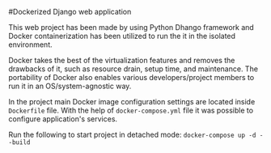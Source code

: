 #Dockerized Django web application

This web project has been made by using Python Dhango framework and Docker containerization has been utilized to run the it in the isolated environment. 

Docker takes the best of the virtualization features and removes the drawbacks of it, such as resource drain, setup time, and maintenance. The portability of Docker also enables various developers/project members to run it in an OS/system-agnostic way. 

In the project main Docker image configuration settings are located inside ``Dockerfile`` file. With the help of ``docker-compose.yml`` file it was possible to configure application's services.

Run the following to start project in detached mode: `docker-compose up -d --build`